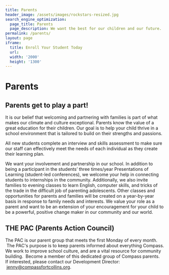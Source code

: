 ```yaml
---
title: Parents
header_image: /assets/images/rockstars-resized.jpg
search_engine_optimization:
  page_title: Parents
  page_description: We want the best for our children and our future.
permalink: /parents/
layout: page
iframe:
  title: Enroll Your Student Today
  url:
  width: '2000'
  height: '1300'
---
```


# Parents

## Parents get to play a part!

It is our belief that welcoming and partnering with families is part of what makes our climate and culture exceptional. Parents know the value of a great education for their children. Our goal is to help your child thrive in a school environment that is tailored to build on their strengths and passions.

All new students complete an interview and skills assessment to make sure our staff can effectively meet the needs of each individual as they create their learning plan.

We want your involvement and partnership in our school. In addition to being a participant in the students’ three times/year Presentations of Learning (student-led conferences), we welcome your help in connecting students to internships in the community. Additionally, we also invite families to evening classes to learn English, computer skills, and tricks of the trade in the difficult job of parenting adolescents. Other classes and opportunities for parents and families will be created on a year-by-year basis in response to family needs and interests. We value your role as a parent and want to be an extension of your encouragement for your child to be a powerful, positive change maker in our community and our world.

## THE PAC (Parents Action Council)

The PAC is our parent group that meets the first Monday of every month. &nbsp;The PAC's purpose is to keep parents informed about everything Compass. We work to improve school culture, and are a vital resource for community building. &nbsp;Become a member of this dedicated group of Compass parents.&nbsp; If interested, please contact our Development Director: &nbsp;[jenny@compassfortcollins.org](mailto:jenny@compassfortcollins.org?subject=The%20Compass%20PAC).

&nbsp;